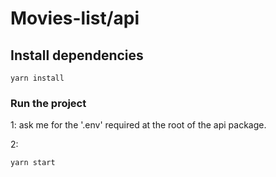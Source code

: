 # Movies-list/api

## Install dependencies
```
yarn install
```

### Run the project
1: ask me for the '.env' required at the root of the api package.

2:
```
yarn start
```
